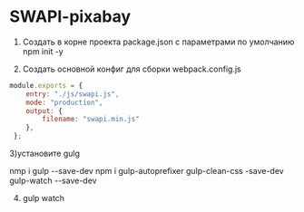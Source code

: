 # SWAPI-pixabay


1) Создать в корне проекта package.json с параметрами по умолчанию
npm init -y

2) Создать основной конфиг для сборки  webpack.config.js
```javascript
module.exports = {
    entry: "./js/swapi.js",
    mode: "production",
    output: {
        filename: "swapi.min.js"
    },
 };
```
3)установите gulg

nmp i gulp --save-dev
npm i gulp-autoprefixer gulp-clean-css -save-dev gulp-watch --save-dev

4) gulp watch
